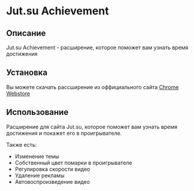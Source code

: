 # Jut.su Achievement

## Описание 
Jut.su Achievement - расширение, которое поможет вам узнать время достижения

## Установка 
Вы можете скачать рассширение из оффициального сайта [Chrome Webstore](https://chromewebstore.google.com/detail/jutsu-achievement/mmbojiijjlafeanffilklgifmanbdbnb)

## Использование

 Расширение для сайта Jut.su, которое поможет вам узнать время достижения и покажет его в проигрывателе.

Также есть:
- Изменение темы
- Собственный цвет помарки в проигрывателе
- Регулировка скорости видео
- Удаление рекламы
- Автовоспроизведение видео
